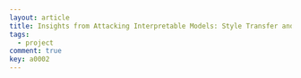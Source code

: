 ```yaml
---
layout: article
title: Insights from Attacking Interpretable Models: Style Transfer and Input Thresholding (Work with Haizhong Zheng, Junghwan Kim, and Jihun Lim)
tags: 
  - project
comment: true
key: a0002
---
```

